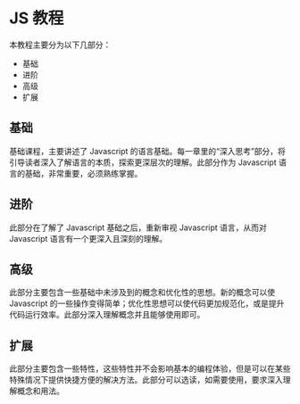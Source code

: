 # JS 教程
本教程主要分为以下几部分：
* 基础
* 进阶
* 高级
* 扩展

## 基础
基础课程，主要讲述了 Javascript 的语言基础。每一章里的“深入思考”部分，将引导读者深入了解语言的本质，探索更深层次的理解。此部分作为 Javascript 语言的基础，非常重要，必须熟练掌握。

## 进阶
此部分在了解了 Javascript 基础之后，重新审视 Javascript 语言，从而对 Javascript 语言有一个更深入且深刻的理解。

## 高级
此部分主要包含一些基础中未涉及到的概念和优化性的思想。新的概念可以使 Javascript 的一些操作变得简单；优化性思想可以使代码更加规范化，或是提升代码运行效率。此部分深入理解概念并且能够使用即可。

## 扩展
此部分主要包含一些特性，这些特性并不会影响基本的编程体验，但是可以在某些特殊情况下提供快捷方便的解决方法。此部分可以选读，如需要使用，要求深入理解概念和用法。
